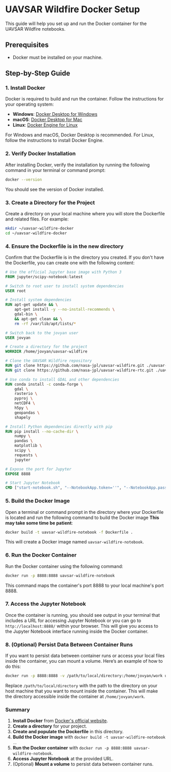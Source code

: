 
# UAVSAR Wildfire Docker Setup

This guide will help you set up and run the Docker container for the UAVSAR Wildfire notebooks.

## Prerequisites

- Docker must be installed on your machine.

## Step-by-Step Guide

### 1. Install Docker

Docker is required to build and run the container. Follow the instructions for your operating system:

- **Windows**: [Docker Desktop for Windows](https://docs.docker.com/desktop/windows/install/)
- **macOS**: [Docker Desktop for Mac](https://docs.docker.com/desktop/mac/install/)
- **Linux**: [Docker Engine for Linux](https://docs.docker.com/engine/install/)

For Windows and macOS, Docker Desktop is recommended. For Linux, follow the instructions to install Docker Engine.

### 2. Verify Docker Installation

After installing Docker, verify the installation by running the following command in your terminal or command prompt:

```sh
docker --version
```

You should see the version of Docker installed.

### 3. Create a Directory for the Project

Create a directory on your local machine where you will store the Dockerfile and related files. For example:

```sh
mkdir ~/uavsar-wildfire-docker
cd ~/uavsar-wildfire-docker
```

### 4. Ensure the Dockerfile is in the new directory

Confirm that the Dockerfile is in the directory you created. If you don't have the Dockerfile, you can create one with the following content:

```dockerfile
# Use the official Jupyter base image with Python 3
FROM jupyter/scipy-notebook:latest

# Switch to root user to install system dependencies
USER root

# Install system dependencies
RUN apt-get update && \
    apt-get install -y --no-install-recommends \
    gdal-bin \
    && apt-get clean && \
    rm -rf /var/lib/apt/lists/*

# Switch back to the jovyan user
USER jovyan

# Create a directory for the project
WORKDIR /home/jovyan/uavsar-wildfire

# Clone the UAVSAR Wildfire repository
RUN git clone https://github.com/nasa-jpl/uavsar-wildfire.git ./uavsar-wildfire
RUN git clone https://github.com/nasa-jpl/uavsar-wildfire-rtc.git ./uavsar-wildfire-rtc

# Use conda to install GDAL and other dependencies
RUN conda install -c conda-forge \
    gdal \
    rasterio \
    pyproj \
    netCDF4 \
    h5py \
    geopandas \
    shapely

# Install Python dependencies directly with pip
RUN pip install --no-cache-dir \
    numpy \
    pandas \
    matplotlib \
    scipy \
    requests \
    jupyter

# Expose the port for Jupyter
EXPOSE 8888

# Start Jupyter Notebook
CMD ["start-notebook.sh", "--NotebookApp.token=''", "--NotebookApp.password=''"]
```

### 5. Build the Docker Image

Open a terminal or command prompt in the directory where your Dockerfile is located and run the following command to build the Docker image **This may take some time be patient**:

```sh
docker build -t uavsar-wildfire-notebook -f Dockerfile .
```

This will create a Docker image named `uavsar-wildfire-notebook`.

### 6. Run the Docker Container

Run the Docker container using the following command:

```sh
docker run -p 8888:8888 uavsar-wildfire-notebook
```

This command maps the container's port 8888 to your local machine's port 8888.

### 7. Access the Jupyter Notebook

Once the container is running, you should see output in your terminal that includes a URL for accessing Jupyter Notebook or you can go to `http://localhost:8888/` within your browser. This will give you access to the Jupyter Notebook interface running inside the Docker container.

### 8. (Optional) Persist Data Between Container Runs

If you want to persist data between container runs or access your local files inside the container, you can mount a volume. Here’s an example of how to do this:

```sh
docker run -p 8888:8888 -v /path/to/local/directory:/home/jovyan/work uavsar-wildfire-notebook
```

Replace `/path/to/local/directory` with the path to the directory on your host machine that you want to mount inside the container. This will make the directory accessible inside the container at `/home/jovyan/work`.

### Summary

1. **Install Docker** from [Docker's official website](https://www.docker.com/get-started).
2. **Create a directory** for your project.
3. **Create and populate the Dockerfile** in this directory.
4. **Build the Docker image** with `docker build -t uavsar-wildfire-notebook .`.
5. **Run the Docker container** with `docker run -p 8888:8888 uavsar-wildfire-notebook`.
6. **Access Jupyter Notebook** at the provided URL.
7. (Optional) **Mount a volume** to persist data between container runs.
